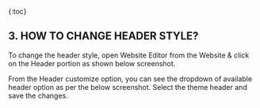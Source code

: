 {:toc}

## 3. HOW TO CHANGE HEADER STYLE?
To change the header style, open Website Editor from the Website & click on the Header portion as shown below screenshot.


From the Header customize option, you can see the dropdown of available header option as per the below screenshot. Select the theme header and save the changes.


